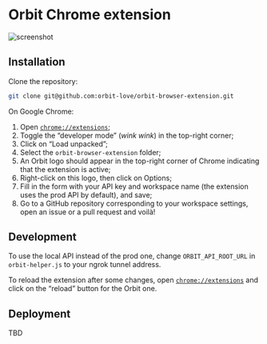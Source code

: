 # Orbit Chrome extension

![screenshot](https://user-images.githubusercontent.com/2587348/82913428-926c2000-9f6e-11ea-9407-877f5e6bba31.png)

## Installation

Clone the repository:

```bash
git clone git@github.com:orbit-love/orbit-browser-extension.git
```

On Google Chrome:

1. Open [`chrome://extensions`](chrome://extensions);
2. Toggle the “developer mode” (_wink wink_) in the top-right corner;
3. Click on “Load unpacked”;
4. Select the `orbit-browser-extension` folder;
5. An Orbit logo should appear in the top-right corner of Chrome indicating that the extension is active;
6. Right-click on this logo, then click on Options;
7. Fill in the form with your API key and workspace name (the extension uses the prod API by default), and save;
8. Go to a GitHub repository corresponding to your workspace settings, open an issue or a pull request and voilà!

## Development

To use the local API instead of the prod one, change `ORBIT_API_ROOT_URL` in `orbit-helper.js` to your ngrok tunnel address.

To reload the extension after some changes, open [`chrome://extensions`](chrome://extensions) and click on the “reload” button for the Orbit one.

## Deployment

TBD
